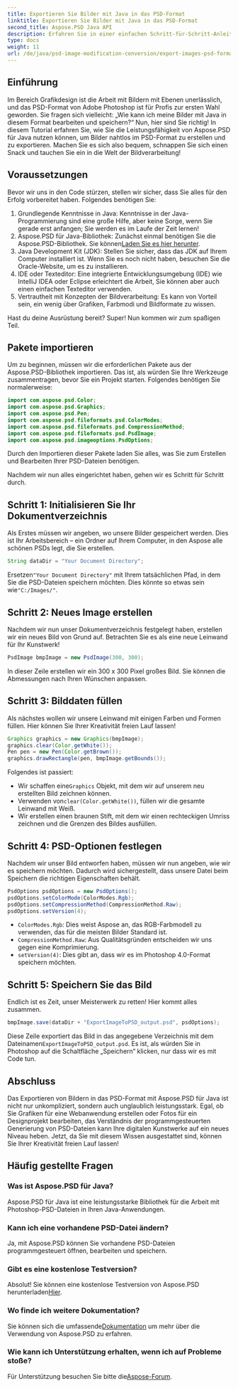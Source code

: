 ```yaml
---
title: Exportieren Sie Bilder mit Java in das PSD-Format
linktitle: Exportieren Sie Bilder mit Java in das PSD-Format
second_title: Aspose.PSD Java API
description: Erfahren Sie in einer einfachen Schritt-für-Schritt-Anleitung, wie Sie Bilder mit Aspose.PSD für Java in das PSD-Format exportieren. Perfekt für Entwickler und Grafikdesigner.
type: docs
weight: 11
url: /de/java/psd-image-modification-conversion/export-images-psd-format/
---
```

## Einführung

Im Bereich Grafikdesign ist die Arbeit mit Bildern mit Ebenen unerlässlich, und das PSD-Format von Adobe Photoshop ist für Profis zur ersten Wahl geworden. Sie fragen sich vielleicht: „Wie kann ich meine Bilder mit Java in diesem Format bearbeiten und speichern?“ Nun, hier sind Sie richtig! In diesem Tutorial erfahren Sie, wie Sie die Leistungsfähigkeit von Aspose.PSD für Java nutzen können, um Bilder nahtlos im PSD-Format zu erstellen und zu exportieren. Machen Sie es sich also bequem, schnappen Sie sich einen Snack und tauchen Sie ein in die Welt der Bildverarbeitung!

## Voraussetzungen

Bevor wir uns in den Code stürzen, stellen wir sicher, dass Sie alles für den Erfolg vorbereitet haben. Folgendes benötigen Sie:

1. Grundlegende Kenntnisse in Java: Kenntnisse in der Java-Programmierung sind eine große Hilfe, aber keine Sorge, wenn Sie gerade erst anfangen; Sie werden es im Laufe der Zeit lernen!
2.  Aspose.PSD für Java-Bibliothek: Zunächst einmal benötigen Sie die Aspose.PSD-Bibliothek. Sie können[Laden Sie es hier herunter](https://releases.aspose.com/psd/java/).
3. Java Development Kit (JDK): Stellen Sie sicher, dass das JDK auf Ihrem Computer installiert ist. Wenn Sie es noch nicht haben, besuchen Sie die Oracle-Website, um es zu installieren.
4. IDE oder Texteditor: Eine integrierte Entwicklungsumgebung (IDE) wie IntelliJ IDEA oder Eclipse erleichtert die Arbeit, Sie können aber auch einen einfachen Texteditor verwenden.
5. Vertrautheit mit Konzepten der Bildverarbeitung: Es kann von Vorteil sein, ein wenig über Grafiken, Farbmodi und Bildformate zu wissen.

Hast du deine Ausrüstung bereit? Super! Nun kommen wir zum spaßigen Teil.

## Pakete importieren

Um zu beginnen, müssen wir die erforderlichen Pakete aus der Aspose.PSD-Bibliothek importieren. Das ist, als würden Sie Ihre Werkzeuge zusammentragen, bevor Sie ein Projekt starten. Folgendes benötigen Sie normalerweise:

```java
import com.aspose.psd.Color;
import com.aspose.psd.Graphics;
import com.aspose.psd.Pen;
import com.aspose.psd.fileformats.psd.ColorModes;
import com.aspose.psd.fileformats.psd.CompressionMethod;
import com.aspose.psd.fileformats.psd.PsdImage;
import com.aspose.psd.imageoptions.PsdOptions;
```

Durch den Importieren dieser Pakete laden Sie alles, was Sie zum Erstellen und Bearbeiten Ihrer PSD-Dateien benötigen.

Nachdem wir nun alles eingerichtet haben, gehen wir es Schritt für Schritt durch. 

## Schritt 1: Initialisieren Sie Ihr Dokumentverzeichnis

Als Erstes müssen wir angeben, wo unsere Bilder gespeichert werden. Dies ist Ihr Arbeitsbereich – ein Ordner auf Ihrem Computer, in den Aspose alle schönen PSDs legt, die Sie erstellen.

```java
String dataDir = "Your Document Directory";
```
 Ersetzen`"Your Document Directory"` mit Ihrem tatsächlichen Pfad, in dem Sie die PSD-Dateien speichern möchten. Dies könnte so etwas sein wie`"C:/Images/"`. 

## Schritt 2: Neues Image erstellen

Nachdem wir nun unser Dokumentverzeichnis festgelegt haben, erstellen wir ein neues Bild von Grund auf. Betrachten Sie es als eine neue Leinwand für Ihr Kunstwerk!

```java
PsdImage bmpImage = new PsdImage(300, 300);
```
In dieser Zeile erstellen wir ein 300 x 300 Pixel großes Bild. Sie können die Abmessungen nach Ihren Wünschen anpassen. 

## Schritt 3: Bilddaten füllen

Als nächstes wollen wir unsere Leinwand mit einigen Farben und Formen füllen. Hier können Sie Ihrer Kreativität freien Lauf lassen!

```java
Graphics graphics = new Graphics(bmpImage);
graphics.clear(Color.getWhite());
Pen pen = new Pen(Color.getBrown());
graphics.drawRectangle(pen, bmpImage.getBounds());
```
Folgendes ist passiert:
-  Wir schaffen eine`Graphics` Objekt, mit dem wir auf unserem neu erstellten Bild zeichnen können.
-  Verwenden von`clear(Color.getWhite())`, füllen wir die gesamte Leinwand mit Weiß.
- Wir erstellen einen braunen Stift, mit dem wir einen rechteckigen Umriss zeichnen und die Grenzen des Bildes ausfüllen.

## Schritt 4: PSD-Optionen festlegen

Nachdem wir unser Bild entworfen haben, müssen wir nun angeben, wie wir es speichern möchten. Dadurch wird sichergestellt, dass unsere Datei beim Speichern die richtigen Eigenschaften behält.

```java
PsdOptions psdOptions = new PsdOptions();
psdOptions.setColorMode(ColorModes.Rgb);
psdOptions.setCompressionMethod(CompressionMethod.Raw);
psdOptions.setVersion(4);
```
- `ColorModes.Rgb`: Dies weist Aspose an, das RGB-Farbmodell zu verwenden, das für die meisten Bilder Standard ist.
- `CompressionMethod.Raw`: Aus Qualitätsgründen entscheiden wir uns gegen eine Komprimierung.
- `setVersion(4)`: Dies gibt an, dass wir es im Photoshop 4.0-Format speichern möchten.

## Schritt 5: Speichern Sie das Bild

Endlich ist es Zeit, unser Meisterwerk zu retten! Hier kommt alles zusammen. 

```java
bmpImage.save(dataDir + "ExportImageToPSD_output.psd", psdOptions);
```
 Diese Zeile exportiert das Bild in das angegebene Verzeichnis mit dem Dateinamen`ExportImageToPSD_output.psd`. Es ist, als würden Sie in Photoshop auf die Schaltfläche „Speichern“ klicken, nur dass wir es mit Code tun.

## Abschluss

Das Exportieren von Bildern in das PSD-Format mit Aspose.PSD für Java ist nicht nur unkompliziert, sondern auch unglaublich leistungsstark. Egal, ob Sie Grafiken für eine Webanwendung erstellen oder Fotos für ein Designprojekt bearbeiten, das Verständnis der programmgesteuerten Generierung von PSD-Dateien kann Ihre digitalen Kunstwerke auf ein neues Niveau heben. Jetzt, da Sie mit diesem Wissen ausgestattet sind, können Sie Ihrer Kreativität freien Lauf lassen!

## Häufig gestellte Fragen

### Was ist Aspose.PSD für Java?
Aspose.PSD für Java ist eine leistungsstarke Bibliothek für die Arbeit mit Photoshop-PSD-Dateien in Ihren Java-Anwendungen.

### Kann ich eine vorhandene PSD-Datei ändern?
Ja, mit Aspose.PSD können Sie vorhandene PSD-Dateien programmgesteuert öffnen, bearbeiten und speichern.

### Gibt es eine kostenlose Testversion?
 Absolut! Sie können eine kostenlose Testversion von Aspose.PSD herunterladen[Hier](https://releases.aspose.com/).

### Wo finde ich weitere Dokumentation?
 Sie können sich die umfassende[Dokumentation](https://reference.aspose.com/psd/java/) um mehr über die Verwendung von Aspose.PSD zu erfahren.

### Wie kann ich Unterstützung erhalten, wenn ich auf Probleme stoße?
 Für Unterstützung besuchen Sie bitte die[Aspose-Forum](https://forum.aspose.com/c/psd/34).